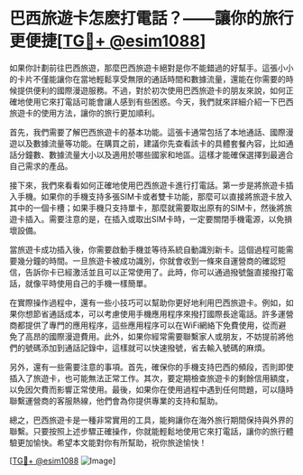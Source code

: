 # 巴西旅遊卡怎麽打電話？——讓你的旅行更便捷[[TG💪+ @esim1088](https://t.me/s/esim1088)]

如果你計劃前往巴西旅遊，那麼巴西旅遊卡絕對是你不能錯過的好幫手。這張小小的卡片不僅能讓你在當地輕鬆享受無限的通話時間和數據流量，還能在你需要的時候提供便利的國際漫遊服務。不過，對於初次使用巴西旅遊卡的朋友來說，如何正確地使用它來打電話可能會讓人感到有些困惑。今天，我們就來詳細介紹一下巴西旅遊卡的使用方法，讓你的旅行更加順利。

首先，我們需要了解巴西旅遊卡的基本功能。這張卡通常包括了本地通話、國際漫遊以及數據流量等功能。在購買之前，建議你先查看該卡的具體套餐內容，比如通話分鐘數、數據流量大小以及適用於哪些國家和地區。這樣才能確保選擇到最適合自己需求的產品。

接下來，我們來看看如何正確地使用巴西旅遊卡進行打電話。第一步是將旅遊卡插入手機。如果你的手機支持多張SIM卡或者雙卡功能，那麼可以直接將旅遊卡放入其中的一個卡槽；如果手機只支持單卡，那麼就需要取出原有的SIM卡，然後將旅遊卡插入。需要注意的是，在插入或取出SIM卡時，一定要關閉手機電源，以免損壞設備。

當旅遊卡成功插入後，你需要啟動手機並等待系統自動識別新卡。這個過程可能需要幾分鐘的時間。一旦旅遊卡被成功識別，你就會收到一條來自運營商的確認短信，告訴你卡已經激活並且可以正常使用了。此時，你可以通過撥號盤直接撥打電話，就像平時使用自己的手機一樣簡單。

在實際操作過程中，還有一些小技巧可以幫助你更好地利用巴西旅遊卡。例如，如果你想節省通話成本，可以考慮使用手機應用程序來撥打國際長途電話。許多運營商都提供了專門的應用程序，這些應用程序可以在WiFi網絡下免費使用，從而避免了高昂的國際漫遊費用。此外，如果你經常需要聯繫家人或朋友，不妨提前將他們的號碼添加到通話記錄中，這樣就可以快速撥號，省去輸入號碼的麻煩。

另外，還有一些需要注意的事項。首先，確保你的手機支持巴西的頻段，否則即使插入了旅遊卡，也可能無法正常工作。其次，要定期檢查旅遊卡的剩餘信用額度，以免因欠費而影響正常使用。最後，如果你在使用過程中遇到任何問題，可以隨時聯繫運營商的客服熱線，他們會為你提供專業的支持和幫助。

總之，巴西旅遊卡是一種非常實用的工具，能夠讓你在海外旅行期間保持與外界的聯繫。只要按照上述步驟正確操作，你就能輕鬆地使用它來打電話，讓你的旅行體驗更加愉快。希望本文能對你有所幫助，祝你旅途愉快！

[[TG💪+ @esim1088](https://t.me/s/esim1088) ![Image](https://i.postimg.cc/4NQfJmqS/Snipaste-2025-05-13-00-14-12.png)]